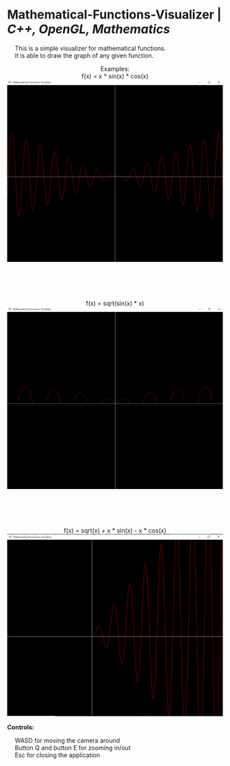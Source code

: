 # Mathematical-Functions-Visualizer | _C++, OpenGL, Mathematics_

&emsp; This is a simple visualizer for mathematical functions. <br/>
&emsp; It is able to draw the graph of any given function. <br/>

<p align = "center">
  Examples: <br/>
  f(x) = x * sin(x) * cos(x) <br/>
  <img width="505" height="425" src="https://github.com/Razvan48/Mathematical-Functions-Visualizer/blob/main/Demo/Mathematical Functions Visualizer Demo0.png"> <br/>
  <br/> <br/> <br/> <br/> <br/>
  f(x) = sqrt(sin(x) * x) <br/>
  <img width="505" height="425" src="https://github.com/Razvan48/Mathematical-Functions-Visualizer/blob/main/Demo/Mathematical Functions Visualizer Demo1.png"> <br/>
  <br/> <br/> <br/> <br/> <br/>
  f(x) = sqrt(x) + x * sin(x) - x * cos(x) <br/>
  <img width="505" height="425" src="https://github.com/Razvan48/Mathematical-Functions-Visualizer/blob/main/Demo/Mathematical Functions Visualizer Demo2.png"> <br/>
</p>

**Controls:** <br/>

&emsp; WASD for moving the camera around <br/>
&emsp; Button Q and button E for zooming in/out <br/>
&emsp; Esc for closing the application <br/>

